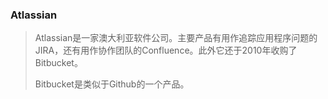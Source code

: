 ### Atlassian

> Atlassian是一家澳大利亚软件公司。主要产品有用作追踪应用程序问题的JIRA，还有用作协作团队的Confluence。此外它还于2010年收购了Bitbucket。
>
> Bitbucket是类似于Github的一个产品。

